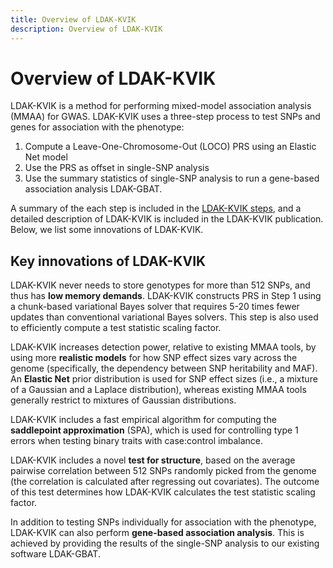```yaml
---
title: Overview of LDAK-KVIK
description: Overview of LDAK-KVIK
---
```


<script type="text/javascript" async
  src="https://cdnjs.cloudflare.com/ajax/libs/mathjax/2.7.7/MathJax.js?config=TeX-MML-AM_CHTML">
</script>


# Overview of LDAK-KVIK

LDAK-KVIK is a method for performing mixed-model association analysis (MMAA) for GWAS. LDAK-KVIK uses a three-step process to test SNPs and genes for association with the phenotype:

1. Compute a Leave-One-Chromosome-Out (LOCO) PRS using an Elastic Net model
2. Use the PRS as offset in single-SNP analysis 
3. Use the summary statistics of single-SNP analysis to run a gene-based association analysis LDAK-GBAT.

A summary of the each step is included in the [LDAK-KVIK steps](/docs/assoc/singlesnp), and a detailed description of LDAK-KVIK is included in the LDAK-KVIK publication. Below, we list some innovations of LDAK-KVIK.

## Key innovations of LDAK-KVIK

LDAK-KVIK never needs to store genotypes for more than 512 SNPs, and thus has **low memory demands**. LDAK-KVIK constructs PRS in Step 1 using a chunk-based variational Bayes solver that requires 5-20 times fewer updates than conventional variational Bayes solvers. This step is also used to efficiently compute a test statistic scaling factor.

LDAK-KVIK increases detection power, relative to existing MMAA tools, by using more **realistic models** for how SNP effect sizes vary across the genome (specifically, the dependency between SNP heritability and MAF). An **Elastic Net** prior distribution is used for SNP effect sizes (i.e., a mixture of a Gaussian and a Laplace distribution), whereas existing MMAA tools generally restrict to mixtures of Gaussian distributions.

LDAK-KVIK includes a fast empirical algorithm for computing the **saddlepoint approximation** (SPA), which is used for controlling type 1 errors when testing binary traits with case:control imbalance. 

LDAK-KVIK includes a novel **test for structure**, based on the average pairwise correlation between 512 SNPs randomly picked from the genome (the correlation is calculated after regressing out covariates). The outcome of this test determines how LDAK-KVIK calculates the test statistic scaling factor.

In addition to testing SNPs individually for association with the phenotype, LDAK-KVIK can also perform **gene-based association analysis**. This is achieved by providing the results of the single-SNP analysis to our existing software LDAK-GBAT.